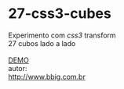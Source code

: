 27-css3-cubes
=============
Experimento com <em>css3</em> transform<br>
27 cubos lado a lado<br>
<br>
<a href='http://jsfiddle.net/brunobruno/1vava2qa/'>DEMO</a>
<br>
autor:<br>
http://www.bbig.com.br

